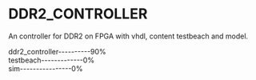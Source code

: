 DDR2_CONTROLLER
===============

An controller for DDR2 on FPGA with vhdl, content testbeach and model.

ddr2_controller----------90%  
testbeach-------------0%  
sim----------------0%
